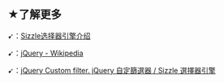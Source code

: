 ## ★了解更多

➹：[Sizzle选择器引擎介绍](http://zhenhua-lee.github.io/framework/sizzle.html)

➹：[jQuery - Wikipedia](https://en.wikipedia.org/wiki/JQuery)

➹：[jQuery Custom filter. jQuery 自定篩選器 / Sizzle 選擇器引擎](https://medium.com/susan-blog/jquery-custom-filter-db07a425bb95)